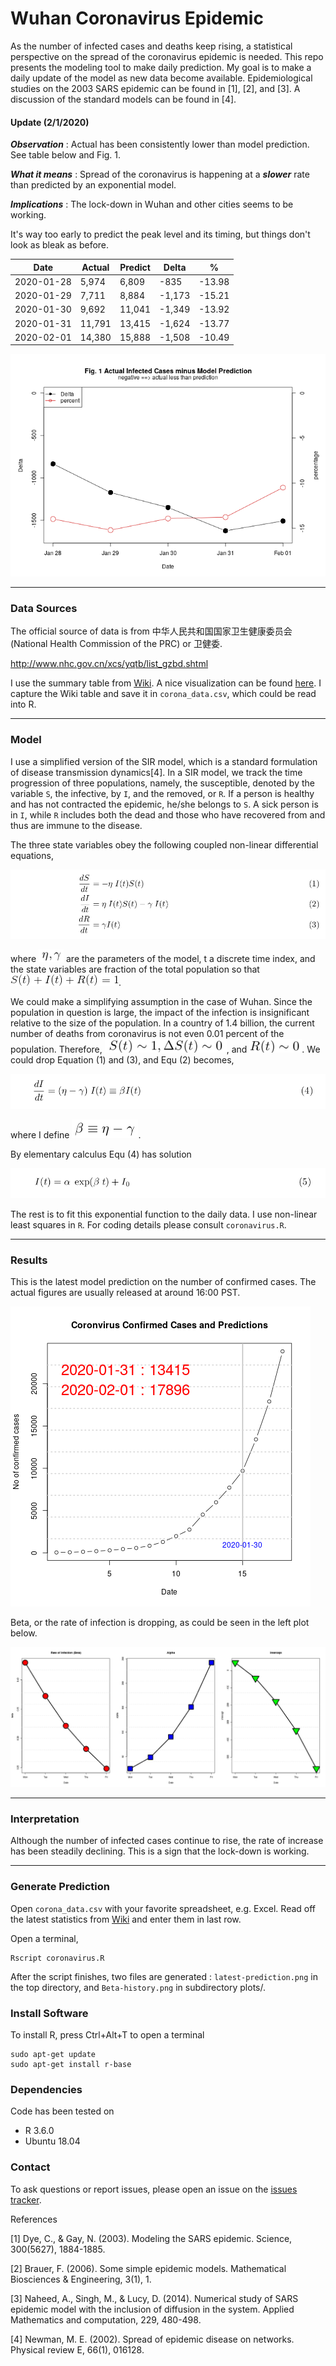 # Wuhan Coronavirus Epidemic
As the number of infected cases and deaths keep rising, a statistical perspective on the spread of the coronavirus epidemic is needed. This repo presents the modeling tool to make daily prediction. My goal is to make a daily update of the model as new data become available. Epidemiological studies on the 2003 SARS epidemic can be found in [1], [2], and [3]. A discussion of the standard models can be found in [4].

#### Update (2/1/2020) 
**_Observation_** : Actual has been consistently lower than model prediction. See table below and Fig. 1.  

**_What it means_** : Spread of the coronavirus is happening at a **_slower_** rate than predicted by an exponential model. 

**_Implications_** : The lock-down in Wuhan and other cities seems to be working. 

It's way too early to predict the peak level and its timing, but things don't look as bleak as before.

| Date       | Actual | Predict | Delta | % |
| -----------|--------|---------|-------|----------|
| 2020-01-28 | 5,974 |	6,809 |	-835 |	-13.98 |
| 2020-01-29 |	7,711 |	8,884 |	-1,173 |	-15.21 |
| 2020-01-30 |	9,692 |	11,041 |	-1,349 |	-13.92 |
| 2020-01-31 |	11,791 |	13,415 |	-1,624 |	-13.77 |
| 2020-02-01 |	14,380 |	15,888 |	-1,508 |	-10.49 |

<p align="center"> 
<img src="actual-vs-predict.png">
</p>

 
--- 

### Data Sources
The official source of data is from 中华人民共和国国家卫生健康委员会 (National Health Commission of the PRC) or 卫健委.

http://www.nhc.gov.cn/xcs/yqtb/list_gzbd.shtml

I use the summary table from [Wiki](https://en.wikipedia.org/wiki/Timeline_of_the_2019%E2%80%9320_Wuhan_coronavirus_outbreak). A nice visualization can be found [here](https://gisanddata.maps.arcgis.com/apps/opsdashboard/index.html#/bda7594740fd40299423467b48e9ecf6). I capture the Wiki table and save it in `corona_data.csv`, which could be read into R. 

---

### Model

I use a simplified version of the SIR model, which is a standard formulation of disease transmission dynamics[4]. In a SIR model, we track the time progression of three populations, namely, the susceptible, denoted by the variable `S`, the infective, by `I`, and the removed, or `R`. If a person is healthy and has not contracted the epidemic, he/she belongs to `S`. A sick person is in `I`, while `R` includes both the dead and those who have recovered from and thus are immune to the disease.

The three state variables obey the following coupled non-linear differential equations,

<p align="center"> 
<img src="Img/equ1-3.png">
</p>


where ![beta_gamma](Img/eta_gamma.png) are the parameters of the model, t a discrete time index, and the state variables are fraction of the total population so that ![sum_1](Img/sum_to_1.gif).

We could make a simplifying assumption in the case of Wuhan. Since the population in question is large, the impact of the infection is insignificant relative to the size of the population. In a country of 1.4 billion, the current number of deaths from coronavirus is not even 0.01 percent of the population. Therefore, ![S_near_1](Img/S_near_1_80.png), and ![R_near_0](Img/R_near_0_80.png). We could drop Equation (1) and (3), and Equ (2) becomes,

<p align="center"> 
<img src="Img/equ4.png">
</p>

where I define ![beta_def](Img/beta-def.png).

By elementary calculus Equ (4) has solution

<p align="center"> 
<img src="Img/equ5.png">
</p>

The rest is to fit this exponential function to the daily data. I use non-linear least squares in `R`. For coding details please consult `coronavirus.R`.

---

### Results
This is the latest model prediction on the number of confirmed cases. The actual figures are usually released at around 16:00 PST. 

![predict1](latest-prediction.png)

Beta, or the rate of infection is dropping, as could be seen in the left plot below.

![beta](plots/Beta-history.png)

---

### Interpretation
Although the number of infected cases continue to rise, the rate of increase has been steadily declining. This is a sign that the lock-down is working.

---

### Generate Prediction
Open `corona_data.csv` with your favorite spreadsheet, e.g. Excel. Read off the latest statistics from [Wiki](https://en.wikipedia.org/wiki/Timeline_of_the_2019%E2%80%9320_Wuhan_coronavirus_outbreak) and enter them in last row.

Open a terminal, 

    Rscript coronavirus.R

After the script finishes, two files are generated : `latest-prediction.png` in the top directory, and `Beta-history.png` in subdirectory plots/. 

### Install Software
To install R, press Ctrl+Alt+T to open a terminal

    sudo apt-get update 
    sudo apt-get install r-base



### Dependencies
Code has been tested on 
* R 3.6.0
* Ubuntu 18.04 




### Contact
To ask questions or report issues, please open an issue on the [issues tracker](https://github.com/htso/Coronavirus_Epidemic/issues).


References

[1] Dye, C., & Gay, N. (2003). Modeling the SARS epidemic. Science, 300(5627), 1884-1885.

[2] Brauer, F. (2006). Some simple epidemic models. Mathematical Biosciences & Engineering, 3(1), 1.

[3] Naheed, A., Singh, M., & Lucy, D. (2014). Numerical study of SARS epidemic model with the inclusion of diffusion in the system. Applied Mathematics and computation, 229, 480-498.

[4] Newman, M. E. (2002). Spread of epidemic disease on networks. Physical review E, 66(1), 016128.


